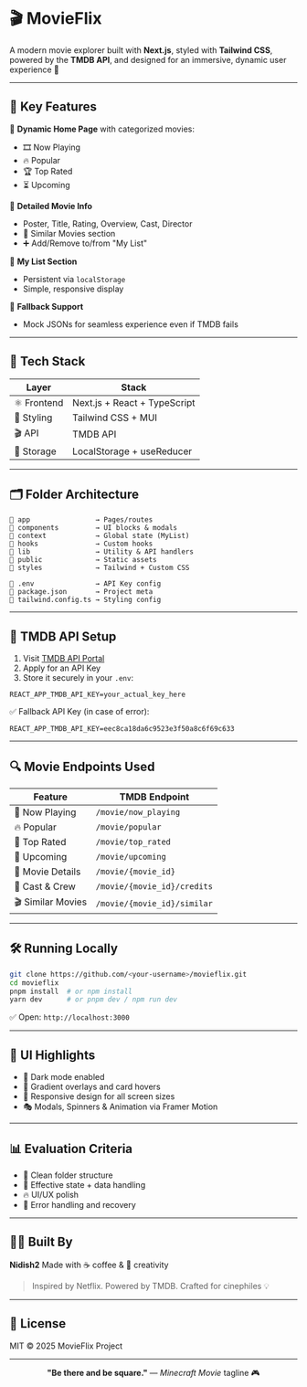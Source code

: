 # 🎬 MovieFlix

A modern movie explorer built with **Next.js**, styled with **Tailwind CSS**, powered by the **TMDB API**, and designed for an immersive, dynamic user experience 🍿

---

## 🌟 Key Features

🚀 **Dynamic Home Page** with categorized movies:

- 🎞️ Now Playing
- 🔥 Popular
- 🏆 Top Rated
- ⏳ Upcoming

🧠 **Detailed Movie Info**

- Poster, Title, Rating, Overview, Cast, Director
- 🎯 Similar Movies section
- ➕ Add/Remove to/from "My List"

🧾 **My List Section**

- Persistent via `localStorage`
- Simple, responsive display

🔁 **Fallback Support**

- Mock JSONs for seamless experience even if TMDB fails

---

## 🔧 Tech Stack

| Layer       | Stack                        |
| ----------- | ---------------------------- |
| ⚛️ Frontend | Next.js + React + TypeScript |
| 🎨 Styling  | Tailwind CSS + MUI           |
| 🎬 API      | TMDB API                     |
| 💾 Storage  | LocalStorage + useReducer    |

---

## 🗂️ Folder Architecture

```shell
📁 app                → Pages/routes
📁 components         → UI blocks & modals
📁 context            → Global state (MyList)
📁 hooks              → Custom hooks
📁 lib                → Utility & API handlers
📁 public             → Static assets
📁 styles             → Tailwind + Custom CSS

📄 .env               → API Key config
📄 package.json       → Project meta
📄 tailwind.config.ts → Styling config
```

---

## 🔑 TMDB API Setup

1. Visit [TMDB API Portal](https://developer.themoviedb.org/reference/intro/getting-started)
2. Apply for an API Key
3. Store it securely in your `.env`:

```env
REACT_APP_TMDB_API_KEY=your_actual_key_here
```

✅ Fallback API Key (in case of error):

```env
REACT_APP_TMDB_API_KEY=eec8ca18da6c9523e3f50a8c6f69c633
```

---

## 🔍 Movie Endpoints Used

| Feature           | TMDB Endpoint               |
| ----------------- | --------------------------- |
| 🎥 Now Playing    | `/movie/now_playing`        |
| 🔥 Popular        | `/movie/popular`            |
| 🌟 Top Rated      | `/movie/top_rated`          |
| 📅 Upcoming       | `/movie/upcoming`           |
| 🧾 Movie Details  | `/movie/{movie_id}`         |
| 👥 Cast & Crew    | `/movie/{movie_id}/credits` |
| 🎬 Similar Movies | `/movie/{movie_id}/similar` |

---

## 🛠️ Running Locally

```bash
git clone https://github.com/<your-username>/movieflix.git
cd movieflix
pnpm install  # or npm install
yarn dev      # or pnpm dev / npm run dev
```

✅ Open: `http://localhost:3000`

---

## 🎨 UI Highlights

- 🖤 Dark mode enabled
- 🌈 Gradient overlays and card hovers
- 📱 Responsive design for all screen sizes
- 🎭 Modals, Spinners & Animation via Framer Motion

---

## 📊 Evaluation Criteria

- 📁 Clean folder structure
- 🧠 Effective state + data handling
- 🔥 UI/UX polish
- 🧪 Error handling and recovery

---

## 👨‍💻 Built By

**Nidish2**
Made with ☕ coffee & 🎨 creativity

> Inspired by Netflix. Powered by TMDB. Crafted for cinephiles 💡

---

## 📄 License

MIT © 2025 MovieFlix Project

---

<div align="center">

**"Be there and be square."** — _Minecraft Movie_ tagline 🎮

</div>
